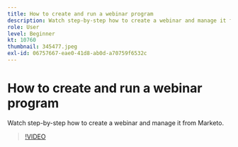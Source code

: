 ```yaml
---
title: How to create and run a webinar program
description: Watch step-by-step how to create a webinar and manage it from Marketo.
role: User
level: Beginner
kt: 10760
thumbnail: 345477.jpeg
exl-id: 06757667-eae0-41d8-ab0d-a70759f6532c
---
```

# How to create and run a webinar program

Watch step-by-step how to create a webinar and manage it from Marketo.

>[!VIDEO](https://video.tv.adobe.com/v/345477/?quality=12&learn=on)
